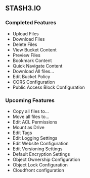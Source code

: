 ## STASH3.IO

### Completed Features
- Upload Files
- Download Files
- Delete Files
- View Bucket Content
- Preview Files
- Bookmark Content
- Quick Navigate Content
- Download All files...
- Edit Bucket Policy
- CORS Configuration
- Public Access Block Configuration

### Upcoming Features
- Copy all files to...
- Move all files to...
- Edit ACL Permissions
- Mount as Drive
- Edit Tags
- Edit Logging Settings
- Edit Website Configuration
- Edit Versioning Settings
- Default Encryption Settings
- Object Ownership Configuration
- Object Lock Configuration
- Cloudfront configuration